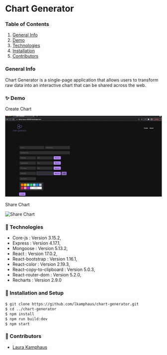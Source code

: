 # Chart Generator 
### Table of Contents
1. [General Info](#🌴-General-Info)
2. [Demo](#✨-Demo)
3. [Technologies](#🧪-Technologies)
4. [Installation](#🚀-Installation)
5. [Contributors](#🤝-Contributors)


### General Info
Chart Generator is a single-page application that allows users to transform raw data into an interactive chart that can be shared across the web.

### ✨ Demo
Create Chart

![Create Chart](create-chart.gif)
<br />

Share Chart 

![Share Chart](share-chart.gif)



### 🧪 Technologies
* Core-js : Version 3.15.2,
* Express : Version 4.17.1,
* Mongoose : Version 5.13.2,
* React : Version 17.0.2,
* React-bootstrap : Version 1.16.1,
* React-color : Version 2.19.3,
* React-copy-to-clipboard : Version 5.0.3,
* React-router-dom : Version 5.2.0,
* Recharts : Version 2.9.0

### 🚀 Installation and Setup
```
$ git clone https://github.com/lkamphaus/chart-generator.git
$ cd ../chart-generator
$ npm install
$ npm run build:dev
$ npm start
```


### 🤝 Contributors
- [Laura Kamphaus](https://github.com/lkamphaus)

